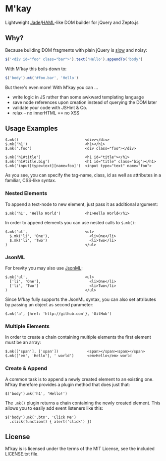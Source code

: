 # M'kay

Lightweight [Jade](http://jade-lang.com)/[HAML](http://haml-lang.com)-like DOM builder for jQuery and Zepto.js

## Why?

Because building DOM fragments with plain jQuery is [slow](http://jsperf.com/innerhtml-or-dom/4) and noisy:

```javascript
$('<div id="foo" class="bar">').text('Hello').appendTo('body')
```

With M'kay this boils down to:

```javascript
$('body').mk('#foo.bar', 'Hello')
```

But there's even more! With M'kay you can ...

* write logic in JS rather than some awkward templating language
* save node references upon creation instead of querying the DOM later
* validate your code with JSHint & Co.
* relax – no innerHTML == no XSS

## Usage Examples

    $.mk()                              <div></div>
    $.mk('h1')                          <h1></h1>
    $.mk('.foo')                        <div class="foo"></div>

    $.mk('h1#title')                    <h1 id="title"></h1>
    $.mk('h1#title.big')                <h1 id="title" class="big"></h1>
    $.mk('input[type=text][name=foo]')  <input type="text" name="foo">

As you see, you can specify the tag-name, class, id as well as attributes in a
familiar, CSS-like syntax.

### Nested Elements

To append a text-node to new element, just pass it as additional argument:

    $.mk('h1', 'Hello World')           <h1>Hello World</h1>

In order to append elements you can use nested calls to `$.mk()`:

    $.mk('ul',                          <ul>
      $.mk('li', 'One'),                  <li>One</li>
      $.mk('li', 'Two')                   <li>Two</li>
    )                                   </ul>

### JsonML

For brevity you may also use [JsonML](http://jsonml.org):

    $.mk('ul',                          <ul>
      ['li', 'One'],                      <li>One</li>
      ['li', 'Two']                       <li>Two</li>
    )                                   </ul>

Since M'kay fully supports the JsonML syntax, you can also set attributes by
passing an object as second parameter:

    $.mk('a', {href: 'http://github.com'}, 'GitHub')


### Multiple Elements

In order to create a chain containing multiple elements the first element
must be an array:

    $.mk(['span'], ['span'])             <span></span><span></span>
    $.mk(['em', 'Hello'], ' world')      <em>Hello</em> world

### Create & Append

A common task is to append a newly created element to an existing one. M'kay
therefore provides a plugin method that does just that:

    $('body').mk('h1', 'Hello!')

The `.mk()` plugin returns a chain containing the newly created element. This
allows you to easily add event listeners like this:

    $('body').mk('.btn', 'Click Me')
      .click(function() { alert('click') })


## License

M'kay is is licensed under the terms of the MIT License, see the included LICENSE.txt file.

